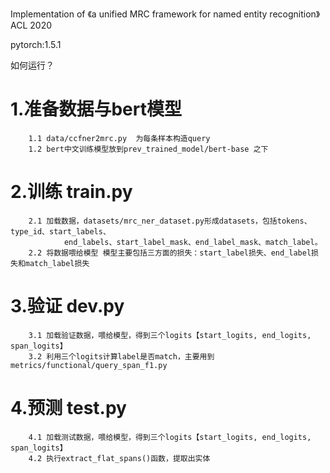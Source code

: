Implementation of 《a unified MRC framework for named entity recognition》ACL 2020

pytorch:1.5.1

如何运行？
# 1.准备数据与bert模型
        1.1 data/ccfner2mrc.py  为每条样本构造query
        1.2 bert中文训练模型放到prev_trained_model/bert-base 之下

# 2.训练 train.py
        2.1 加载数据，datasets/mrc_ner_dataset.py形成datasets，包括tokens、type_id、start_labels、
                end_labels、start_label_mask、end_label_mask、match_label。
        2.2 将数据喂给模型 模型主要包括三方面的损失：start_label损失、end_label损失和match_label损失

# 3.验证 dev.py
        3.1 加载验证数据，喂给模型，得到三个logits【start_logits, end_logits, span_logits】
        3.2 利用三个logits计算label是否match，主要用到metrics/functional/query_span_f1.py

# 4.预测 test.py
        4.1 加载测试数据，喂给模型，得到三个logits【start_logits, end_logits, span_logits】
        4.2 执行extract_flat_spans()函数，提取出实体
        


